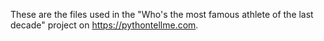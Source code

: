 These are the files used in the "Who's the most famous athlete of the last decade"
project on https://pythontellme.com.
